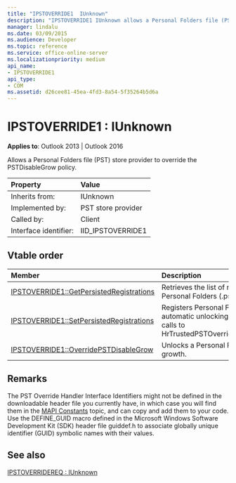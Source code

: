 ```yaml
---
title: "IPSTOVERRIDE1  IUnknown"
description: "IPSTOVERRIDE1 IUnknown allows a Personal Folders file (PST) store provider to override the PSTDisableGrow policy."
manager: lindalu
ms.date: 03/09/2015
ms.audience: Developer
ms.topic: reference
ms.service: office-online-server
ms.localizationpriority: medium
api_name:
- IPSTOVERRIDE1
api_type:
- COM
ms.assetid: d26cee81-45ea-4fd3-8a54-5f35264b5d6a
---
```


# IPSTOVERRIDE1 : IUnknown

  
  
**Applies to**: Outlook 2013 | Outlook 2016 
  
Allows a Personal Folders file (PST) store provider to override the PSTDisableGrow policy.
  
|Property |Value |
|:-----|:-----|
|Inherits from:  <br/> |IUnknown  <br/> |
|Implemented by:  <br/> |PST store provider  <br/> |
|Called by:  <br/> |Client  <br/> |
|Interface identifier:  <br/> |IID_IPSTOVERRIDE1  <br/> |
   
## Vtable order

|Member |Description |
|:-----|:-----|
|[IPSTOVERRIDE1::GetPersistedRegistrations](ipstoverride1-getpersistedregistrations.md) <br/> |Retrieves the list of registrations for the Personal Folders (.pst) file. |
|[IPSTOVERRIDE1::SetPersistedRegistrations](ipstoverride1-setpersistedregistrations.md) <br/> |Registers Personal Folders files for automatic unlocking, avoiding further calls to HrTrustedPSTOverrideHandlerCallback. |
|[IPSTOVERRIDE1::OverridePSTDisableGrow](ipstoverride1-overridepstdisablegrow.md) <br/> |Unlocks a Personal Folders file for growth. |
   
## Remarks

The PST Override Handler Interface Identifiers might not be defined in the downloadable header file you currently have, in which case you will find them in the [MAPI Constants](mapi-constants.md) topic, and can copy and add them to your code. Use the DEFINE_GUID macro defined in the Microsoft Windows Software Development Kit (SDK) header file guiddef.h to associate globally unique identifier (GUID) symbolic names with their values. 
  
<!-- For more information see [How to implement a PST override handler to bypass the PSTDisableGrow policy in Outlook 2007](https://support.microsoft.com/kb/956070). -->
  
## See also



[IPSTOVERRIDEREQ : IUnknown](ipstoverridereqiunknown.md)

